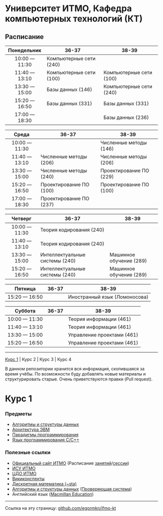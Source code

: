 # Университет ИТМО, Кафедра компьютерных технологий (КТ)

## Расписание

|  Понедельник  | 36-37                          | 38-39                          |
|:-------------:|--------------------------------|--------------------------------|
| 10:00 — 11:30 | Компьютерные сети (240)        |                                |
| 11:40 — 13:10 | Компьютерные сети (100)        | Компьютерные сети (100)        |
| 13:30 — 15:00 | Базы данных (146)              | Компьютерные сети (240)        |
| 15:20 — 16:50 | Базы данных (331)              | Базы данных (331)              |
| 17:00 — 18:30 |                                | Базы данных (236)              |

|     Среда     | 36-37                          | 38-39                          |
|:-------------:|--------------------------------|--------------------------------|
| 10:00 — 11:30 |                                | Численные методы (146)         |
| 11:40 — 13:10 | Численные методы (206)         | Численные методы (206)         |
| 13:30 — 15:00 | Численные методы (240)         | Проектирование ПО (229)        |
| 15:20 — 16:50 | Проектирование ПО (100)        | Проектирование ПО (100)        |
| 17:00 — 18:30 | Проектирование ПО (237)        |                                |

|    Четверг    | 36-37                          | 38-39                          |
|:-------------:|--------------------------------|--------------------------------|
| 10:00 — 11:30 | Теория кодирования (240)       |                                |
| 11:40 — 13:10 | Теория кодирования (240)       |                                |
| 13:30 — 15:00 | Интеллектуальные системы (240) | Машинное обучение (289)        |
| 15:20 — 16:50 | Интеллектуальные системы (240) | Машинное обучение (289)        |

|    Пятница    | 36-37                          | 38-39                          |
|:-------------:|--------------------------------|--------------------------------|
| 15:20 — 16:50 |                                | Иностранный язык (Ломоносова)  |

|    Суббота    | 36-37                          | 38-39                          |
|:-------------:|--------------------------------|--------------------------------|
| 10:00 — 11:30 |                                | Теория информации (461)        |
| 11:40 — 13:10 |                                | Теория информации (461)        |
| 13:30 — 15:00 |                                | Управление проектами (461)     |
| 15:20 — 16:50 |                                | Управление проектами (461)     |

---






[Курс 1](#Курс-1) | Курс 2 | Курс 3 | Курс 4

В данном репозитории хранится вся информация, скопившаяся за время учёбы. По возможности буду добавлять новые материалы и структурировать старые. Очень приветствуются правки (Pull request). 

# Курс 1
### Предметы

- [Алгоритмы и структуры данных](https://github.com/egormkn/ifmo-kt/blob/master/course1/algorithms/README.md)
- [Архитектура ЭВМ](https://github.com/egormkn/ifmo-kt/blob/master/course1/computer_architecture/README.md)
- [Парадигмы программирования](https://github.com/egormkn/ifmo-kt/blob/master/course1/paradigms/README.md)
- [Язык программирования C/C++](https://github.com/egormkn/ifmo-kt/blob/master/course1/c_language/README.md)

### Полезные ссылки
- [Официальный сайт ИТМО](http://www.ifmo.ru/) (Расписание [занятий](http://www.ifmo.ru/ru/schedule/raspisanie_zanyatiy.htm)/[сессии](http://www.ifmo.ru/ru/exam/raspisanie_sessii.htm))
- [ИСУ ИТМО](https://isu.ifmo.ru/)
- [ЦДО ИТМО](http://de.ifmo.ru/)
- [Викиконспекты](http://neerc.ifmo.ru/wiki/)
- [Дискретная математика (~sta)](http://neerc.ifmo.ru/~sta/)
- [Алгоритмы и структуры данных](http://neerc.ifmo.ru/teaching/algo/index.html) ([Проверяющая система](http://neerc.ifmo.ru/pcms2client))
- Английский язык ([Macmillan Education](https://prod.lms.macmillaneducation.com/))

---

Ссылка на эту страницу: [github.com/egormkn/ifmo-kt](https://github.com/egormkn/ifmo-kt/blob/master/README.md)
